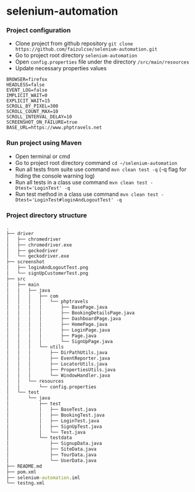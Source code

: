 # selenium-automation
### Project configuration
- Clone project from github repository `git clone https://github.com/faizulcse/selenium-automation.git`
- Go to project root directory `selenium-automation`
- Open `config.properties` file under the directory `/src/main/resources`
- Update necessary properties values
```properties
BROWSER=firefox
HEADLESS=false
EVENT_LOG=false
IMPLICIT_WAIT=0
EXPLICIT_WAIT=15
SCROLL_BY_PIXEL=300
SCROLL_COUNT_MAX=10
SCROLL_INTERVAL_DELAY=10
SCREENSHOT_ON_FAILURE=true
BASE_URL=https://www.phptravels.net
```
### Run project using Maven
- Open terminal or cmd
- Go to project root directory command `cd ~/selenium-automation`
- Run all tests from suite use command `mvn clean test -q` (-q flag for hiding the console warning log)
- Run all tests in a class use command `mvn clean test -Dtest='LoginTest' -q`
- Run test method in a class use command `mvn clean test -Dtest='LoginTest#loginAndLogoutTest' -q`
### Project directory structure
```cmd
.
├── driver
│   ├── chromedriver
│   ├── chromedriver.exe
│   ├── geckodriver
│   └── geckodriver.exe
├── screenshot
│   ├── loginAndLogoutTest.png
│   └── signUpCustomerTest.png
├── src
│   ├── main
│   │   ├── java
│   │   │   ├── com
│   │   │   │   └── phptravels
│   │   │   │       ├── BasePage.java
│   │   │   │       ├── BookingDetailsPage.java
│   │   │   │       ├── DashboardPage.java
│   │   │   │       ├── HomePage.java
│   │   │   │       ├── LoginPage.java
│   │   │   │       ├── Page.java
│   │   │   │       └── SignUpPage.java
│   │   │   └── utils
│   │   │       ├── DirPathUtils.java
│   │   │       ├── EventReporter.java
│   │   │       ├── LocatorUtils.java
│   │   │       ├── PropertiesUtils.java
│   │   │       └── WindowHandler.java
│   │   └── resources
│   │       └── config.properties
│   └── test
│       └── java
│           ├── test
│           │   ├── BaseTest.java
│           │   ├── BookingTest.java
│           │   ├── LoginTest.java
│           │   ├── SignUpTest.java
│           │   └── Test.java
│           └── testdata
│               ├── SignupData.java
│               ├── SiteData.java
│               ├── TourData.java
│               └── UserData.java
├── README.md
├── pom.xml
├── selenium-automation.iml
└── testng.xml
```
